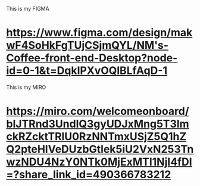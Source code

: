 This is my FIGMA 
# https://www.figma.com/design/makwF4SoHkFgTUjCSjmQYL/NM's-Coffee-front-end-Desktop?node-id=0-1&t=DqkIPXvOQlBLfAqD-1
This is my MIRO
# https://miro.com/welcomeonboard/blJTRnd3UndlQ3gyUDJxMng5T3lmckRZcktTRlU0RzNNTmxUSjZ5Q1hZQ2pteHlVeDUzbGtlek5iU2VxN253TnwzNDU4NzY0NTk0MjExMTI1NjI4fDI=?share_link_id=490366783212
